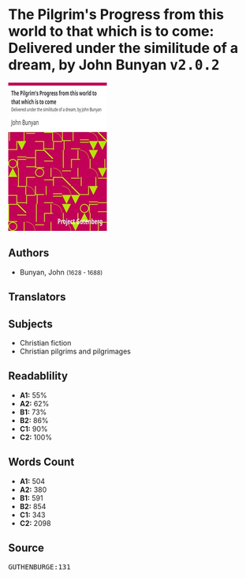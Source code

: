 # The Pilgrim's Progress from this world to that which is to come: Delivered under the similitude of a dream, by John Bunyan <kbd>v2.0.2</kbd>

![](./cover.medium.jpg "")

## Authors


 - Bunyan, John <small>(1628 - 1688)</small>

## Translators



## Subjects


 - Christian fiction
 - Christian pilgrims and pilgrimages

## Readablility


 - **A1:** 55%
 - **A2:** 62%
 - **B1:** 73%
 - **B2:** 86%
 - **C1:** 90%
 - **C2:** 100%

## Words Count


 - **A1:** 504
 - **A2:** 380
 - **B1:** 591
 - **B2:** 854
 - **C1:** 343
 - **C2:** 2098

## Source


<kbd>GUTHENBURGE:131</kbd>
